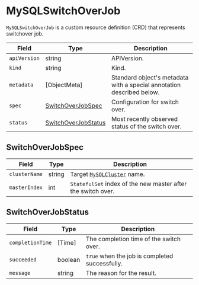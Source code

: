 MySQLSwitchOverJob
==================

`MySQLSwitchOverJob` is a custom resource definition (CRD) that represents switchover job.

| Field        | Type                                        | Description                                                           |
| ------------ | ------------------------------------------- | --------------------------------------------------------------------- |
| `apiVersion` | string                                      | APIVersion.                                                           |
| `kind`       | string                                      | Kind.                                                                 |
| `metadata`   | [ObjectMeta]                                | Standard object's metadata with a special annotation described below. |
| `spec`       | [SwitchOverJobSpec](#SwitchOverJobSpec)     | Configuration for switch over.                                        |
| `status`     | [SwitchOverJobStatus](#SwitchOverJobStatus) | Most recently observed status of the switch over.                     |

SwitchOverJobSpec
-----------------

| Field         | Type   | Description                                                  |
| ------------- | ------ | ------------------------------------------------------------ |
| `clusterName` | string | Target [`MySQLCluster`](crd_mysql_cluster.md) name.          |
| `masterIndex` | int    | `StatefulSet` index of the new master after the switch over. |

SwitchOverJobStatus
-------------------

| Field            | Type    | Description                                    |
| ---------------- | ------- | ---------------------------------------------- |
| `completionTime` | [Time]  | The completion time of the switch over.        |
| `succeeded`      | boolean | `true` when the job is completed successfully. |
| `message`        | string  | The reason for the result.                     |
